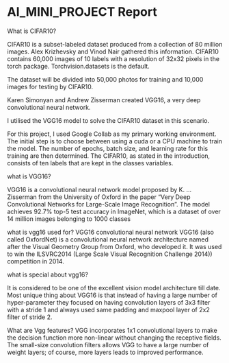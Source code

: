 # AI_MINI_PROJECT Report


What is CIFAR10?

CIFAR10 is a subset-labeled dataset produced from a collection of 80 million images. Alex Krizhevsky and Vinod Nair gathered this information. CIFAR10 contains 60,000 images of 10 labels with a resolution of 32x32 pixels in the torch package. Torchvision.datasets is the default. 

The dataset will be divided into 50,000 photos for training and 10,000 images for testing by CIFAR10.

Karen Simonyan and Andrew Zisserman created VGG16, a very deep convolutional neural network.

I utilised the VGG16 model to solve the CIFAR10 dataset in this scenario.


For this project, I used Google Collab as my primary working environment. The initial step is to choose between using a cuda or a CPU machine to train the model. The number of epochs, batch size, and learning rate for this training are then determined. The CIFAR10, as stated in the introduction, consists of ten labels that are kept in the classes variables.



what is VGG16?

VGG16 is a convolutional neural network model proposed by K. ... Zisserman from the University of Oxford in the paper “Very Deep Convolutional Networks for Large-Scale Image Recognition”. The model achieves 92.7% top-5 test accuracy in ImageNet, which is a dataset of over 14 million images belonging to 1000 classes


what is vgg16 used for?
VGG16 convolutional neural network
VGG16 (also called OxfordNet) is a convolutional neural network architecture named after the Visual Geometry Group from Oxford, who developed it. It was used to win the ILSVRC2014 (Large Scale Visual Recognition Challenge 2014)) competition in 2014.

what is special about vgg16?

It is considered to be one of the excellent vision model architecture till date. Most unique thing about VGG16 is that instead of having a large number of hyper-parameter they focused on having convolution layers of 3x3 filter with a stride 1 and always used same padding and maxpool layer of 2x2 filter of stride 2.

What are Vgg features?
VGG incorporates 1x1 convolutional layers to make the decision function more non-linear without changing the receptive fields. The small-size convolution filters allows VGG to have a large number of weight layers; of course, more layers leads to improved performance.
